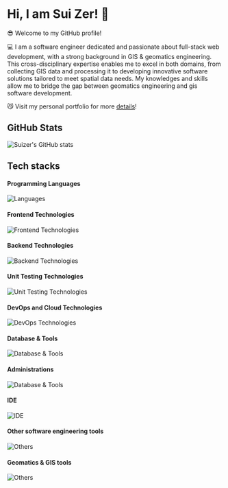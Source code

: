 # Hi, I am Sui Zer! 👋

:sunglasses:
Welcome to my GitHub profile!

:computer:
I am a software engineer dedicated and passionate about full-stack web development, with a strong background in GIS & geomatics engineering. This cross-disciplinary expertise enables me to excel in both domains, from collecting GIS data and processing it to developing innovative software solutions tailored to meet spatial data needs. My knowledges and skills allow me to bridge the gap between geomatics engineering and gis software development.

:smirk_cat: 
Visit my personal portfolio for more <a href="https://suizer98.github.io/portfolio/" target="_blank">details</a>!

## GitHub Stats
![Suizer's GitHub stats](https://github-readme-stats.vercel.app/api?username=Suizer98&show_icons=true&theme=vue-dark)

## Tech stacks

#### Programming Languages
![Languages](https://skillicons.dev/icons?i=ts,js,python,css,html,matlab,octave,r,kotlin,cs,cpp,c,go)

#### Frontend Technologies
![Frontend Technologies](https://skillicons.dev/icons?i=react,nextjs,tailwind,vite,npm,yarn,qt,svg)

#### Backend Technologies
![Backend Technologies](https://skillicons.dev/icons?i=django,flask,fastapi,redis,prisma,selenium,dotnet,nginx)

#### Unit Testing Technologies
![Unit Testing Technologies](https://skillicons.dev/icons?i=vitest,jest)

#### DevOps and Cloud Technologies
![DevOps Technologies](https://skillicons.dev/icons?i=docker,azure,gitlab,githubactions,ansible,nginx,gcp)

#### Database & Tools
![Database & Tools](https://skillicons.dev/icons?i=postgres,mysql,mongodb,sqlite)

#### Administrations
![Database & Tools](https://skillicons.dev/icons?i=redhat,windows,ubuntu,apple,linux,bash,powershell)

#### IDE
![IDE](https://skillicons.dev/icons?i=vscode,sublime,pycharm,vim,visualstudio)

#### Other software engineering tools
![Others](https://skillicons.dev/icons?i=git,github,netlify,vercel,heroku,anaconda,cmake,postman,md,notion)

#### Geomatics & GIS tools
![Others](https://skillicons.dev/icons?i=autocad,sketchup)
